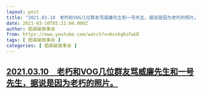 ```yaml
---
layout: post
title: "2021.03.10　老朽和VOG几位群友骂威廉先生和一号先生，据说是因为老朽的照片。"
date: 2021-03-10T05:31:04.000Z
author: 图森破故事会
from: https://www.youtube.com/watch?v=Kxskg6sFwUE
tags: [ 图森破故事会 ]
categories: [ 图森破故事会 ]
---
```

<!--1615354264000-->
[2021.03.10　老朽和VOG几位群友骂威廉先生和一号先生，据说是因为老朽的照片。](https://www.youtube.com/watch?v=Kxskg6sFwUE)
------

<div>

</div>
